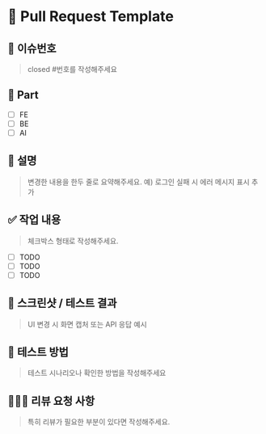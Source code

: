 # 🔀 Pull Request Template
## 🔗 이슈번호

> closed #번호를 작성해주세요

## 🔘 Part

- [ ] FE
- [ ] BE
- [ ] AI

## 📄 설명

> 변경한 내용을 한두 줄로 요약해주세요.
예) 로그인 실패 시 에러 메시지 표시 추가

## ✅ 작업 내용

> 체크박스 형태로 작성해주세요.
- [ ] TODO
- [ ] TODO
- [ ] TODO

## 📸 스크린샷 / 테스트 결과

> UI 변경 시 화면 캡처 또는 API 응답 예시

## 🧪 테스트 방법

> 테스트 시나리오나 확인한 방법을 작성해주세요

## 🙋🏻‍♀️ 리뷰 요청 사항

> 특히 리뷰가 필요한 부분이 있다면 작성해주세요.
